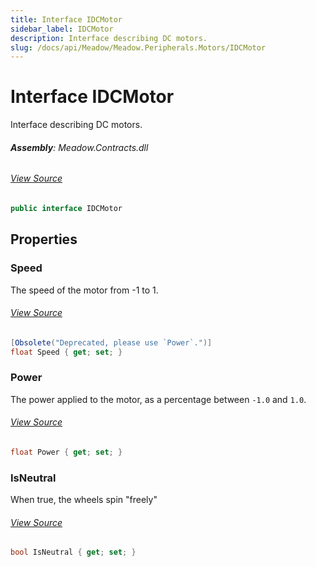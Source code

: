 ```yaml
---
title: Interface IDCMotor
sidebar_label: IDCMotor
description: Interface describing DC motors.
slug: /docs/api/Meadow/Meadow.Peripherals.Motors/IDCMotor
---
```

# Interface IDCMotor
Interface describing DC motors.

###### **Assembly**: Meadow.Contracts.dll
###### [View Source](https://github.com/WildernessLabs/Meadow.Contracts.git/blob/develop/Source/Meadow.Contracts/Peripherals/Motors/IDCMotor.cs#L8)
```csharp title="Declaration"
public interface IDCMotor
```
## Properties
### Speed
The speed of the motor from -1 to 1.
###### [View Source](https://github.com/WildernessLabs/Meadow.Contracts.git/blob/develop/Source/Meadow.Contracts/Peripherals/Motors/IDCMotor.cs#L14)
```csharp title="Declaration"
[Obsolete("Deprecated, please use `Power`.")]
float Speed { get; set; }
```
### Power
The power applied to the motor, as a percentage between
`-1.0` and `1.0`.
###### [View Source](https://github.com/WildernessLabs/Meadow.Contracts.git/blob/develop/Source/Meadow.Contracts/Peripherals/Motors/IDCMotor.cs#L21)
```csharp title="Declaration"
float Power { get; set; }
```
### IsNeutral
When true, the wheels spin "freely"
###### [View Source](https://github.com/WildernessLabs/Meadow.Contracts.git/blob/develop/Source/Meadow.Contracts/Peripherals/Motors/IDCMotor.cs#L26)
```csharp title="Declaration"
bool IsNeutral { get; set; }
```
